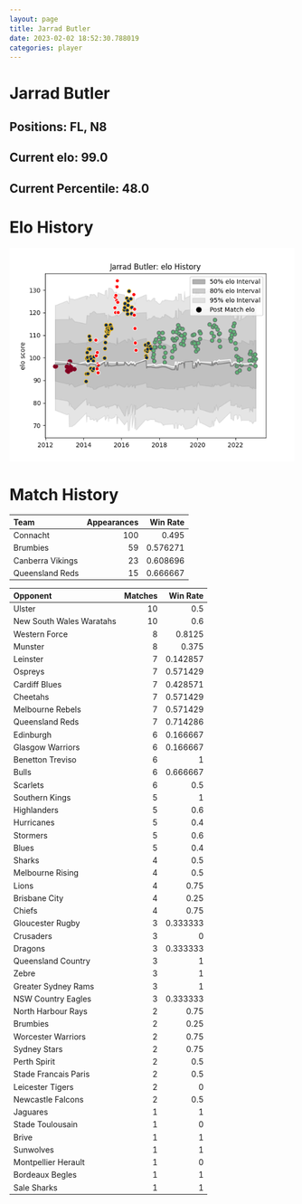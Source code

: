 ```yaml
---  
layout: page  
title: Jarrad Butler  
date: 2023-02-02 18:52:30.788019  
categories: player  
---
```

# Jarrad Butler

## Positions: FL, N8

## Current elo: 99.0

## Current Percentile: 48.0

# Elo History


![elo history](history_JarradButler.png)
# Match History


| Team             |   Appearances |   Win Rate |
|:-----------------|--------------:|-----------:|
| Connacht         |           100 |   0.495    |
| Brumbies         |            59 |   0.576271 |
| Canberra Vikings |            23 |   0.608696 |
| Queensland Reds  |            15 |   0.666667 |

| Opponent                 |   Matches |   Win Rate |
|:-------------------------|----------:|-----------:|
| Ulster                   |        10 |   0.5      |
| New South Wales Waratahs |        10 |   0.6      |
| Western Force            |         8 |   0.8125   |
| Munster                  |         8 |   0.375    |
| Leinster                 |         7 |   0.142857 |
| Ospreys                  |         7 |   0.571429 |
| Cardiff Blues            |         7 |   0.428571 |
| Cheetahs                 |         7 |   0.571429 |
| Melbourne Rebels         |         7 |   0.571429 |
| Queensland Reds          |         7 |   0.714286 |
| Edinburgh                |         6 |   0.166667 |
| Glasgow Warriors         |         6 |   0.166667 |
| Benetton Treviso         |         6 |   1        |
| Bulls                    |         6 |   0.666667 |
| Scarlets                 |         6 |   0.5      |
| Southern Kings           |         5 |   1        |
| Highlanders              |         5 |   0.6      |
| Hurricanes               |         5 |   0.4      |
| Stormers                 |         5 |   0.6      |
| Blues                    |         5 |   0.4      |
| Sharks                   |         4 |   0.5      |
| Melbourne Rising         |         4 |   0.5      |
| Lions                    |         4 |   0.75     |
| Brisbane City            |         4 |   0.25     |
| Chiefs                   |         4 |   0.75     |
| Gloucester Rugby         |         3 |   0.333333 |
| Crusaders                |         3 |   0        |
| Dragons                  |         3 |   0.333333 |
| Queensland Country       |         3 |   1        |
| Zebre                    |         3 |   1        |
| Greater Sydney Rams      |         3 |   1        |
| NSW Country Eagles       |         3 |   0.333333 |
| North Harbour Rays       |         2 |   0.75     |
| Brumbies                 |         2 |   0.25     |
| Worcester Warriors       |         2 |   0.75     |
| Sydney Stars             |         2 |   0.75     |
| Perth Spirit             |         2 |   0.5      |
| Stade Francais Paris     |         2 |   0.5      |
| Leicester Tigers         |         2 |   0        |
| Newcastle Falcons        |         2 |   0.5      |
| Jaguares                 |         1 |   1        |
| Stade Toulousain         |         1 |   0        |
| Brive                    |         1 |   1        |
| Sunwolves                |         1 |   1        |
| Montpellier Herault      |         1 |   0        |
| Bordeaux Begles          |         1 |   1        |
| Sale Sharks              |         1 |   1        |